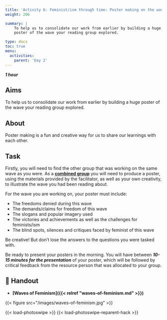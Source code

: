 ```yaml
---
title: 'Activity 6: Feminist/ism through time: Poster making on the waves and beyond'
weight: 206

summary: |
    To help us to consolidate our work from earlier by building a huge
    poster of the wave your reading group explored.

type: docs
toc: true
menu:
  activities:
    parent: 'Day 2'
---
```


***1 hour***

## Aims

To help us to consolidate our work from earlier by building a huge
poster of the wave your reading group explored.

## About

Poster making is a fun and creative way for us to share our learnings
with each other.

## Task

Firstly, you will need to find the other group that was working on the
same wave as you were. As a <u>**combined group**</u> you will need to
produce a poster, using the materials provided by the facilitator, as well
as your own creativity, to illustrate the wave you had been reading
about.

For the wave you are working on, your poster must include:

* The freedoms denied during this wave
* The demands/claims for freedom of this wave
* The slogans and popular imagery used
* The victories and achievements as well as the challenges for feminists/ism
* The blind spots, silences and critiques faced by feminist of this wave

Be creative! But don’t lose the answers to the questions you were
tasked with.

Be ready to present your posters in the morning. You will have
between ***10-15 minutes for the presentation*** of your poster, which will
be followed by critical feedback from the resource person that was
allocated to your group.

## 📖️ Handout

* **[Waves of Feminism]({{< relref "waves-of-feminism.md" >}})**

{{< figure src="/images/waves-of-feminism.jpg" >}}

<!-- https://github.com/liwenyip/hugo-easy-gallery#photoswipe-usage -->
{{< load-photoswipe >}}
{{< load-photoswipe-reparent-hack >}}
